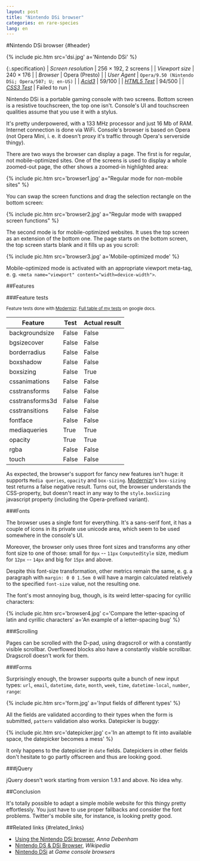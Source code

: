 ```yaml
---
layout: post
title: "Nintendo DSi browser"
categories: en rare-species
lang: en
---
```


#Nintendo DSi browser {#header}

{% include pic.htm src='dsi.jpg' a='Nintendo DSi' %}

{:.specification}
| *Screen resolution* | 256 &times; 192, 2 screens |
| *Viewport size* | 240 &times; 176 |
| *Browser* | Opera (Presto) |
| *User Agent* | `Opera/9.50 (Nintendo DSi; Opera/507; U; en-US)` |
| *[Acid3](http://acid3.acidtests.org/)* | 59/100 |
| *[HTML5 Test](http://html5test.com/)* | 94/500 |
| *[CSS3 Test](http://css3test.com/)* | Failed to run |

Nintendo DSi is a portable gaming console with two screens. Bottom screen is a resistive touchscreen, the top one isn't. Console's UI and touchscreen qualities assume that you use it with a stylus.

It's pretty underpowered, with a 133 MHz processor and just 16 Mb of RAM. Internet connection is done via WiFi. Console's browser is based on Opera (not Opera Mini, i.&nbsp;e. it doesn't proxy it's traffic through Opera's serverside thingy).

There are two ways the browser can display a page. The first is for regular, not mobile-optimized sites. One of the screens is used to display a whole zoomed-out page, the other shows a zoomed-in highlighted area:

{% include pic.htm src='browser1.jpg' a="Regular mode for non-mobile sites" %}

You can swap the screen functions and drag the selection rectangle on the bottom screen:

{% include pic.htm src='browser2.jpg' a="Regular mode with swapped screen functions" %}

The second mode is for mobile-optimized websites. It uses the top screen as an extension of the bottom one. The page starts on the bottom screen, the top screen starts blank and it fills up as you scroll:

{% include pic.htm src='browser3.jpg' a='Mobile-optimized mode' %}

Mobile-optimized mode is activated with an appropriate viewport meta-tag, e.&nbsp;g. `<meta name="viewport" content="width=device-width">`.

##Features

###Feature tests

<small>Feature tests done with [Modernizr](//modernizr.com). [Full table of my tests](https://docs.google.com/spreadsheet/ccc?key=0AjA1cIs8C8MGdFdyQ0lMQnhMbHJEeVZpMW9XejhzU2c&usp=sharing#gid=0) on google docs.</small>

<div class="table-holder">
	<table>
		<thead>
			<tr>
				<th>Feature</th>
				<th markdown="1">Test</th>
				<th>Actual result</th>
			</tr>
		</thead>
		<tbody>
			<tr>
				<td>backgroundsize</td>
				<td class="false">False</td>
				<td class="false">False</td>
			</tr>
			<tr>
				<td>bgsizecover</td>
				<td class="false">False</td>
				<td class="false">False</td>
			</tr>
			<tr>
				<td>borderradius</td>
				<td class="false">False</td>
				<td class="false">False</td>
			</tr>
			<tr>
				<td>boxshadow</td>
				<td class="false">False</td>
				<td class="false">False</td>
			</tr>
			<tr>
				<td>boxsizing </td>
				<td class="false">False</td>
				<td class="true">True</td>
			</tr>
			<tr>
				<td>cssanimations</td>
				<td class="false">False</td>
				<td class="false">False</td>
			</tr>
			<tr>
				<td>csstransforms</td>
				<td class="false">False</td>
				<td class="false">False</td>
			</tr>
			<tr>
				<td>csstransforms3d</td>
				<td class="false">False</td>
				<td class="false">False</td>
			</tr>
			<tr>
				<td>csstransitions</td>
				<td class="false">False</td>
				<td class="false">False</td>
			</tr>
			<tr>
				<td>fontface</td>
				<td class="false">False</td>
				<td class="false">False</td>
			</tr>
			<tr>
				<td>mediaqueries</td>
				<td class="true">True</td>
				<td class="true">True</td>
			</tr>
			<tr>
				<td>opacity</td>
				<td class="true">True</td>
				<td class="true">True</td>
			</tr>
			<tr>
				<td>rgba</td>
				<td class="false">False</td>
				<td class="false">False</td>
			</tr>
			<tr>
				<td>touch</td>
				<td class="false">False</td>
				<td class="false">False</td>
			</tr>
		</tbody>
	</table>
</div>

As expected, the browser's support for fancy new features isn't huge: it supports `Media queries`, `opacity` and `box-sizing`. [Modernizr](//modernizr.com)'s `box-sizing` test returns a false negative result. Turns out, the browser understands the CSS-property, but doesn't react in any way to the `style.boxSizing` javascript property (including the Opera-prefixed variant).

###Fonts

The browser uses a single font for everything. It's a sans-serif font, it has a couple of icons in its private use unicode area, which seem to be used somewhere in the console's UI.

Moreover, the browser only uses three font sizes and transforms any other font size to one of those: small for `0px` -- `11px` `ComputedStyle` size, medium for `12px` -- `14px` and big for `15px` and above.

Despite this font-size transformation, other metrics remain the same, e.&nbsp;g. a paragraph with `margin: 0 0 1.5em 0` will have a margin calculated relatively to the specified `font-size` value, not the resulting one.

The font's most annoying bug, though, is its weird letter-spacing for cyrillic characters:

{% include pic.htm src='browser4.jpg' c='Compare the letter-spacing of latin and cyrillic characters' a='An example of a letter-spacing bug' %}

###Scrolling

Pages can be scrolled with the D-pad, using dragscroll or with a constantly visible scrollbar. Overflowed blocks also have a constantly visible scrollbar. Dragscroll doesn't work for them.

###Forms

Surprisingly enough, the browser supports quite a bunch of new input types: `url`, `email`, `datetime`, `date`, `month`, `week`, `time`, `datetime-local`, `number`, `range`:

{% include pic.htm src='form.jpg' a='Input fields of different types' %}

All the fields are validated according to their types when the form is submitted, `pattern` validation also works. Datepicker is buggy:

{% include pic.htm src='datepicker.jpg' c='In an attempt to fit into available space, the datepicker becomes a mess' %}

It only happens to the datepicker in `date` fields. Datepickers in other fields don't hesitate to go partly offscreen and thus are looking good.

###jQuery

jQuery doesn't work starting from version 1.9.1 and above. No idea why.

##Conclusion

It's totally possible to adapt a simple mobile website for this thingy pretty effortlessly. You just have to use proper fallbacks and consider the font problems. Twitter's mobile site, for instance, is looking pretty good.

##Related links {#related_links}

- [Using the Nintendo DSi browser](http://maban.co.uk/73), *Anna Debenham*
- [Nintendo DS & DSi Browser](http://en.wikipedia.org/wiki/Nintendo_DS_%26_DSi_Browser), *Wikipedia*
- [Nintendo DSi](http://console.maban.co.uk/device/dsi) at *Game console browsers*
